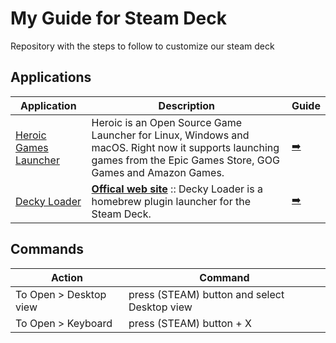# My Guide for Steam Deck

Repository with the steps to follow to customize our steam deck

## Applications


| Application                                                                           | Description                                                                                                                                                       | Guide                                 |
|---------------------------------------------------------------------------------------|-------------------------------------------------------------------------------------------------------------------------------------------------------------------|---------------------------------------|
| [Heroic Games Launcher](https://github.com/Heroic-Games-Launcher/HeroicGamesLauncher) | Heroic is an Open Source Game Launcher for Linux, Windows and macOS. Right now it supports launching games from the Epic Games Store, GOG Games and Amazon Games. | [➡️](./HeroicGamesLauncher/README.md) |
| [Decky Loader](https://github.com/SteamDeckHomebrew/decky-loader)                     | [**Offical web site**](https://decky.xyz/) :: Decky Loader is a homebrew plugin launcher for the Steam Deck.                                                      | [➡️](./DeckyLoader/README.md)         |



## Commands

| Action                 | Command                                      |
|------------------------|----------------------------------------------|
| To Open > Desktop view | press (STEAM) button and select Desktop view |
| To Open > Keyboard     | press (STEAM) button + X                     |
